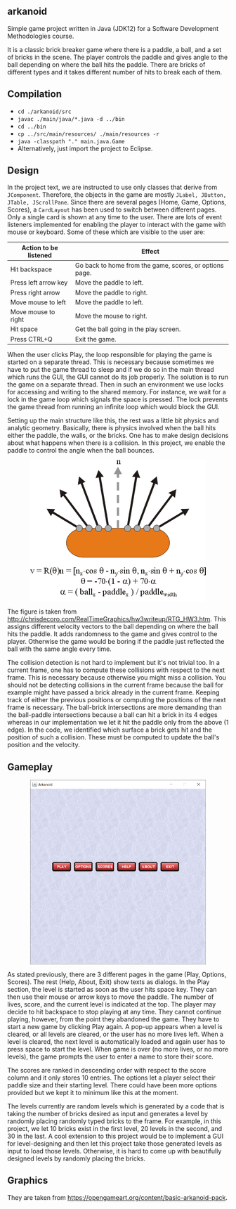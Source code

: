 ## arkanoid

Simple game project written in Java (JDK12) for a Software Development Methodologies course.

It is a classic brick breaker game where there is a paddle, a ball, and a set of bricks in the scene. The player controls the paddle and gives angle to the ball depending on where the ball hits the paddle. There are bricks of different types and it takes different number of hits to break each of them.

## Compilation

- `cd ./arkanoid/src`
- `javac ./main/java/*.java -d ../bin` 
- `cd ../bin`
- `cp ../src/main/resources/ ./main/resources -r`
- `java -classpath "." main.java.Game`
- Alternatively, just import the project to Eclipse.

## Design

In the project text, we are instructed to use only classes that derive from `JComponent`. Therefore, the objects in the game are mostly `JLabel, JButton, JTable, JScrollPane`. Since there are several pages (Home, Game, Options, Scores), a `CardLayout` has been used to switch between different pages. Only a single card is shown at any time to the user. There are lots of event listeners implemented for enabling the player to interact with the game with mouse or keyboard. Some of these which are visible to the user are:

| Action to be listened | Effect                                                  |
| --------------------- | ------------------------------------------------------- |
| Hit backspace         | Go back to home from the game, scores, or options page. |
| Press left arrow key  | Move the paddle to left.                                |
| Press right arrow     | Move the paddle to right.                               |
| Move mouse to left    | Move the paddle to left.                                |
| Move mouse to right   | Move the mouse to right.                                |
| Hit space             | Get the ball going in the play screen.                  |
| Press CTRL+Q          | Exit the game.                                          |

When the user clicks Play, the loop responsible for playing the game is started on a separate thread. This is necessary because sometimes we have to put the game thread to sleep and if we do so in the main thread which runs the GUI, the GUI cannot do its job properly. The solution is to run the game on a separate thread.  Then in such an environment we use locks for accessing and writing to the shared memory. For instance, we wait for a lock in the game loop which signals the space is pressed. The lock prevents the game thread from running an infinite loop which would block the GUI.

Setting up the main structure like this, the rest was a little bit physics and analytic geometry. Basically, there is physics involved when the ball hits either the paddle, the walls, or the bricks. One has to make design decisions about what happens when there is a collision. In this project, we enable the paddle to control the angle when the ball bounces.

<p align="center" width="100%">
    <img src="images/paddle.gif" align="center" />
</p>



The figure is taken from http://chrisdecoro.com/RealTimeGraphics/hw3writeup/RTG_HW3.htm. This assigns different velocity vectors to the ball depending on where the ball hits the paddle. It adds randomness to the game and gives control to the player. Otherwise the game would be boring if the paddle just reflected the ball with the same angle every time.

The collision detection is not hard to implement but it's not trivial too. In a current frame, one has to compute these collisions with respect to the next frame. This is necessary because otherwise you might miss a collision. You should not be detecting collisions in the current frame because the ball for example might have passed a brick already in the current frame. Keeping track of either the previous positions or computing the positions of the next frame is necessary. The ball-brick intersections are more demanding than the ball-paddle intersections because a ball can hit a brick in its 4 edges whereas in our implementation we let it hit the paddle only from the above (1 edge). In the code, we identified which surface a brick gets hit and the position of such a collision. These must be computed to update the ball's position and the velocity.

## Gameplay



<p align="center" width="100%">
    <img src="images/game.gif" align="center" width="400" />
</p>

As stated previously, there are 3 different pages in the game (Play, Options, Scores). The rest (Help, About, Exit) show texts as dialogs. In the Play section, the level is started as soon as the user hits space key. They can then use their mouse or arrow keys to move the paddle. The number of lives, score, and the current level is indicated at the top. The player may decide to hit backspace to stop playing at any time. They cannot continue playing, however, from the point they abandoned the game. They have to start a new game by clicking Play again. A pop-up appears when a level is cleared, or all levels are cleared, or the user has no more lives left. When a level is cleared, the next level is automatically loaded and again user has to press space to start the level. When game is over (no more lives, or no more levels), the game prompts the user to enter a name to store their score. 

The scores are ranked in descending order with respect to the score column and it only stores 10 entries. The options let a player select their paddle size and their starting level. There could have been more options provided but we kept it to minimum like this at the moment. 

The levels currently are random levels which is generated by a code that is taking the number of bricks desired as input and generates a level by randomly placing randomly typed bricks to the frame. For example, in this project, we let 10 bricks exist in the first level, 20 levels in the second, and 30 in the last. A cool extension to this project would be to implement a GUI for level-designing and then let this project take those generated levels as input to load those levels. Otherwise, it is hard to come up with beautifully designed levels by randomly placing the bricks.

## Graphics

They are taken from https://opengameart.org/content/basic-arkanoid-pack.  



 
